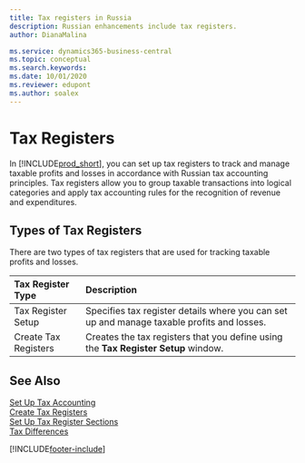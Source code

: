 ```yaml
---
title: Tax registers in Russia
description: Russian enhancements include tax registers.
author: DianaMalina

ms.service: dynamics365-business-central
ms.topic: conceptual
ms.search.keywords:
ms.date: 10/01/2020
ms.reviewer: edupont
ms.author: soalex
---
```


# Tax Registers

In [!INCLUDE[prod_short](../../includes/prod_short.md)], you can set up tax registers to track and manage taxable profits and losses in accordance with Russian tax accounting principles. Tax registers allow you to group taxable transactions into logical categories and apply tax accounting rules for the recognition of revenue and expenditures.

## Types of Tax Registers

There are two types of tax registers that are used for tracking taxable profits and losses. 

| Tax Register Type    | Description                                                  |
| :------------------- | :----------------------------------------------------------- |
| Tax Register Setup   | Specifies tax register details where you can set up and manage taxable profits and losses. |
| Create Tax Registers | Creates the tax registers that you define using the **Tax Register Setup** window. |

## See Also

[Set Up Tax Accounting](How-to-Set-Up-Tax-Accounting.md)  
[Create Tax Registers](How-to-Create-Tax-Registers.md)  
[Set Up Tax Register Sections](How-to-Set-Up-Tax-Register-Sections.md)  
[Tax Differences](Tax-Differences.md)  


[!INCLUDE[footer-include](../../includes/footer-banner.md)]